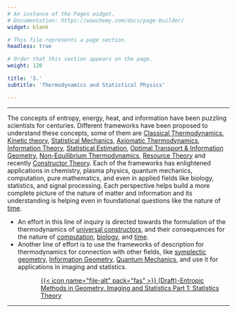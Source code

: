 ```yaml
---
# An instance of the Pages widget.
# Documentation: https://wowchemy.com/docs/page-builder/
widget: blank

# This file represents a page section.
headless: true

# Order that this section appears on the page.
weight: 120

title: '3.'
subtitle: 'Thermodynamics and Statistical Physics'

---
```


---

The concepts of entropy, energy, heat, and information have been puzzling scientists for centuries. Different frameworks have been proposed to understand these concepts, some of them are [Classical Thermodynamics](https://www.amazon.com/Lectures-Theoretical-Physics-Thermodynamics-Statistical/dp/0126546827), [Kinetic theory](https://users.ox.ac.uk/~sjb/ctp/), [Statistical Mechanics](https://sethna.lassp.cornell.edu/StatMech/), [Axiomatic Thermodynamics](https://www.ams.org/notices/199805/lieb.pdf), [Information Theory](https://journals.aps.org/pr/abstract/10.1103/PhysRev.106.620), [Statistical Estimation](https://aip.scitation.org/doi/10.1063/1.1704105), [Optimal Transport & Information Geometry](https://www.amazon.com/Optimal-Transportation-Graduate-Studies-Mathematics/dp/082183312X), [Non-Equilibrium Thermodynamics](https://iopscience.iop.org/article/10.1088/1751-8121/ab0850/meta), [Resource Theory](https://arxiv.org/pdf/1309.6586.pdf) and recently [Constructor Theory](https://arxiv.org/pdf/1608.02625.pdf). Each of the frameworks has enlightened applications in chemistry, plasma physics, quantum mechanics, computation, pure mathematics, and even in applied fields like biology, statistics, and signal processing. Each perspective helps build a more complete picture of the nature of matter and information and its understanding is helping even in foundational questions like the nature of [time](https://arxiv.org/pdf/2007.02217.pdf).

- An effort in this line of inquiry is directed towards the formulation of the thermodynamics of [universal constructors](https://arxiv.org/pdf/1608.02625.pdf), and their consequences for the nature of [computation](https://www.wolframscience.com/nks/p441--irreversibility-and-the-second-law-of-thermodynamics/), [biology](https://arxiv.org/pdf/2112.02809.pdf), and [time](https://journals.aps.org/prx/abstract/10.1103/PhysRevX.7.031022).
- Another line of effort is to use the frameworks of description for thermodynamics for connection with other fields, like [symplectic geometry](https://johncarlosbaez.wordpress.com/2021/08/08/information-geometry-part-19/), [Information Geometry](https://link.springer.com/book/10.1007/978-4-431-55978-8), [Quantum Mechanics](https://link.springer.com/content/pdf/10.1023/A:1018811305766.pdf), and use it for applications in imaging and statistics.

<p style="margin-left:15%;"><a href="https://galapagos.netlify.app/about/Entropic%20Methods%20in%20Geometry%2C%20Imaging%20and%20Statistics%20-%20Part%201%20Statistics%20Theory.pdf">{{< icon name="file-alt" pack="fas" >}} (Draft)-Entropic Methods in Geometry, Imaging and Statistics Part 1: Statistics Theory</a></p>

---
